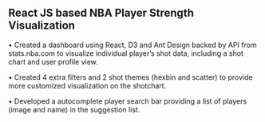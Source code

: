 ## React JS based NBA Player Strength Visualization

• Created a dashboard using React, D3 and Ant Design backed by API from stats.nba.com to visualize individual
player’s shot data, including a shot chart and user profile view.

• Created 4 extra filters and 2 shot themes (hexbin and scatter) to provide more customized visualization on the
shotchart.

• Developed a autocomplete player search bar providing a list of players (image and name) in the suggestion list.

